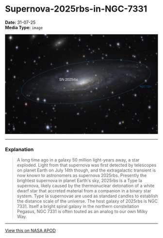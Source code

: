 # Supernova-2025rbs-in-NGC-7331

**Date:** 31-07-25  
**Media Type:** `image`  

![Image](image.jpg)



---

### Explanation

> A long time ago in a galaxy 50 million light-years away, a star exploded. Light from that supernova was first detected by telescopes on planet Earth on July 14th though, and the extragalactic transient is now known to astronomers as supernova 2025rbs. Presently the brightest supernova in planet Earth's sky, 2025rbs is a Type Ia supernova, likely caused by the thermonuclear detonation of a white dwarf star that accreted material from a companion in a binary star system.  Type Ia supernovae are used as standard candles to establish the distance scale of the universe. The host galaxy of 2025rbs is NGC 7331. Itself a bright spiral galaxy in the northern constellation Pegasus, NGC 7331 is often touted as an analog to our own Milky Way.

---

[View this on NASA APOD](https://apod.nasa.gov/apod/astropix.html)
